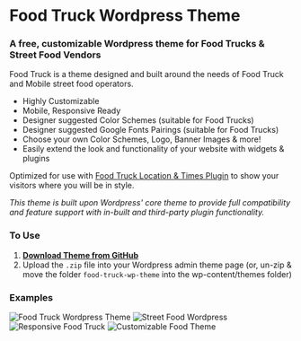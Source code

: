 # Food Truck Wordpress Theme
### A free, customizable Wordpress theme for Food Trucks & Street Food Vendors

Food Truck is a theme designed and built around the needs of Food Truck and Mobile street food operators.

- Highly Customizable
- Mobile, Responsive Ready
- Designer suggested Color Schemes (suitable for Food Trucks)
- Designer suggested Google Fonts Pairings (suitable for Food Trucks)
- Choose your own Color Schemes, Logo, Banner Images & more!
- Easily extend the look and functionality of your website with widgets & plugins

Optimized for use with [Food Truck Location & Times Plugin](https://wordpress.org/plugins/food-truck/) to show your visitors where you will be in style.

_This theme is built upon Wordpress' core theme to provide full compatibility and feature support with in-built and third-party plugin functionality._

### To Use

1. **[Download Theme from GitHub](https://github.com/paulcollett/food-truck-wp-theme/archive/master.zip)**
2. Upload the `.zip` file into your Wordpress admin theme page (or, un-zip & move the folder `food-truck-wp-theme` into the wp-content/themes folder)

### Examples

![Food Truck Wordpress Theme](https://user-images.githubusercontent.com/1904774/35611959-cd3aa966-061b-11e8-8209-94a811e009a0.png)
![Street Food Wordpress](https://user-images.githubusercontent.com/1904774/35611444-d782a0ba-0619-11e8-8797-10e25c54ad2e.png)
![Responsive Food Truck](https://user-images.githubusercontent.com/1904774/35612626-44224a14-061e-11e8-8833-269834085948.png)
![Customizable Food Theme](https://user-images.githubusercontent.com/1904774/35611940-b4e7a03a-061b-11e8-9128-724037d0ed4b.png)

